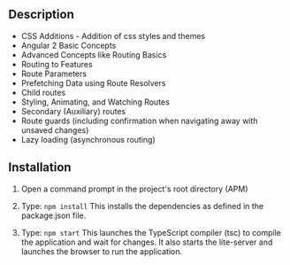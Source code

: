 
## Description

 - CSS Additions - Addition of css styles and themes 
 - Angular 2 Basic Concepts 
 - Advanced Concepts like Routing Basics
 - Routing to Features
 - Route Parameters
 - Prefetching Data using Route Resolvers
 - Child routes
 - Styling, Animating, and Watching Routes
 - Secondary (Auxiliary) routes
 - Route guards (including confirmation when navigating away with unsaved changes)
 - Lazy loading (asynchronous routing)

## Installation

1) Open a command prompt in the project's root directory (APM)

2) Type: `npm install`
    This installs the dependencies as defined in the package.json file.
    
3) Type: `npm start`
    This launches the TypeScript compiler (tsc) to compile the application and wait for changes. 
    It also starts the lite-server and launches the browser to run the application.
